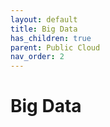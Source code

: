 ```yaml
---
layout: default
title: Big Data
has_children: true
parent: Public Cloud
nav_order: 2
---
```


# Big Data